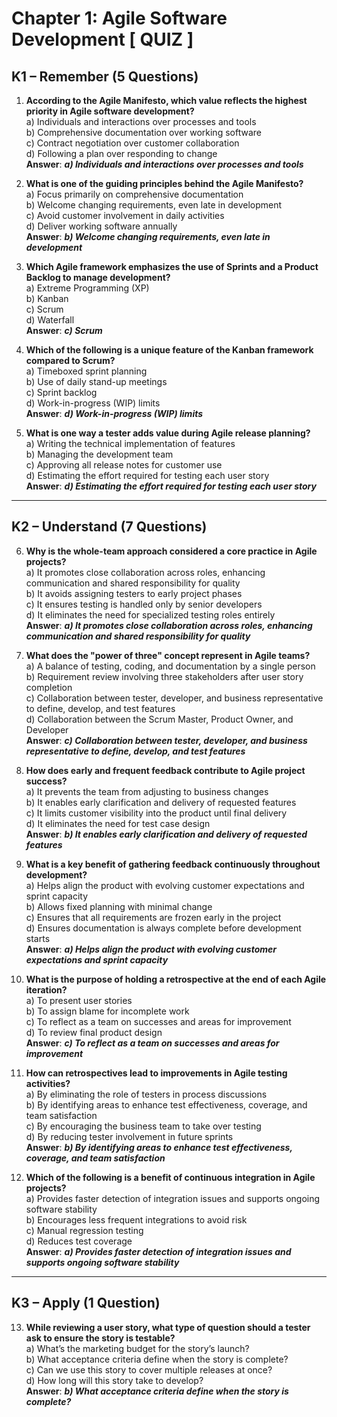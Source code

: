 # Chapter 1: Agile Software Development [ QUIZ ]

## K1 – Remember (5 Questions)

1. **According to the Agile Manifesto, which value reflects the highest priority in Agile software development?**  
   a) Individuals and interactions over processes and tools  
   b) Comprehensive documentation over working software  
   c) Contract negotiation over customer collaboration  
   d) Following a plan over responding to change  
   **Answer**: ***a) Individuals and interactions over processes and tools***

2. **What is one of the guiding principles behind the Agile Manifesto?**  
   a) Focus primarily on comprehensive documentation  
   b) Welcome changing requirements, even late in development  
   c) Avoid customer involvement in daily activities  
   d) Deliver working software annually  
   **Answer**: ***b) Welcome changing requirements, even late in development***

3. **Which Agile framework emphasizes the use of Sprints and a Product Backlog to manage development?**  
   a) Extreme Programming (XP)  
   b) Kanban  
   c) Scrum  
   d) Waterfall  
   **Answer**: ***c) Scrum***

4. **Which of the following is a unique feature of the Kanban framework compared to Scrum?**  
   a) Timeboxed sprint planning  
   b) Use of daily stand-up meetings  
   c) Sprint backlog  
   d) Work-in-progress (WIP) limits  
   **Answer**: ***d) Work-in-progress (WIP) limits***

5. **What is one way a tester adds value during Agile release planning?**  
   a) Writing the technical implementation of features  
   b) Managing the development team  
   c) Approving all release notes for customer use  
   d) Estimating the effort required for testing each user story  
   **Answer**: ***d) Estimating the effort required for testing each user story***

---

## K2 – Understand (7 Questions)

6. **Why is the whole-team approach considered a core practice in Agile projects?**  
   a) It promotes close collaboration across roles, enhancing communication and shared responsibility for quality  
   b) It avoids assigning testers to early project phases  
   c) It ensures testing is handled only by senior developers  
   d) It eliminates the need for specialized testing roles entirely  
   **Answer**: ***a) It promotes close collaboration across roles, enhancing communication and shared responsibility for quality***

7. **What does the "power of three" concept represent in Agile teams?**  
   a) A balance of testing, coding, and documentation by a single person  
   b) Requirement review involving three stakeholders after user story completion  
   c) Collaboration between tester, developer, and business representative to define, develop, and test features  
   d) Collaboration between the Scrum Master, Product Owner, and Developer  
   **Answer**: ***c) Collaboration between tester, developer, and business representative to define, develop, and test features***

8. **How does early and frequent feedback contribute to Agile project success?**  
   a) It prevents the team from adjusting to business changes  
   b) It enables early clarification and delivery of requested features  
   c) It limits customer visibility into the product until final delivery  
   d) It eliminates the need for test case design  
   **Answer**: ***b) It enables early clarification and delivery of requested features***

9. **What is a key benefit of gathering feedback continuously throughout development?**  
   a) Helps align the product with evolving customer expectations and sprint capacity  
   b) Allows fixed planning with minimal change  
   c) Ensures that all requirements are frozen early in the project  
   d) Ensures documentation is always complete before development starts  
   **Answer**: ***a) Helps align the product with evolving customer expectations and sprint capacity***

10. **What is the purpose of holding a retrospective at the end of each Agile iteration?**  
    a) To present user stories  
    b) To assign blame for incomplete work  
    c) To reflect as a team on successes and areas for improvement  
    d) To review final product design  
    **Answer**: ***c) To reflect as a team on successes and areas for improvement***

11. **How can retrospectives lead to improvements in Agile testing activities?**  
    a) By eliminating the role of testers in process discussions  
    b) By identifying areas to enhance test effectiveness, coverage, and team satisfaction  
    c) By encouraging the business team to take over testing  
    d) By reducing tester involvement in future sprints  
   **Answer**: ***b) By identifying areas to enhance test effectiveness, coverage, and team satisfaction***

12. **Which of the following is a benefit of continuous integration in Agile projects?**  
    a) Provides faster detection of integration issues and supports ongoing software stability  
    b) Encourages less frequent integrations to avoid risk  
    c) Manual regression testing  
    d) Reduces test coverage  
    **Answer**: ***a) Provides faster detection of integration issues and supports ongoing software stability***

---

## K3 – Apply (1 Question)

13. **While reviewing a user story, what type of question should a tester ask to ensure the story is testable?**  
    a) What’s the marketing budget for the story’s launch?  
    b) What acceptance criteria define when the story is complete?  
    c) Can we use this story to cover multiple releases at once?  
    d) How long will this story take to develop?  
    **Answer**: ***b) What acceptance criteria define when the story is complete?***
